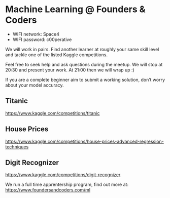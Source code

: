 # Machine Learning @ Founders & Coders

- WIFI network: Space4
- WIFI password: c00perative

We will work in pairs. Find another learner at roughly your same skill level and tackle one of the listed Kaggle competitions.

Feel free to seek help and ask questions during the meetup. We will stop at 20:30 and present your work. At 21:00 then we will wrap up :)

If you are a complete beginner aim to submit a working solution, don’t worry about your model accuracy.

## Titanic
https://www.kaggle.com/competitions/titanic

## House Prices
https://www.kaggle.com/competitions/house-prices-advanced-regression-techniques

## Digit Recognizer
https://www.kaggle.com/competitions/digit-recognizer

We run a full time apprentership program, find out more at: https://www.foundersandcoders.com/ml
